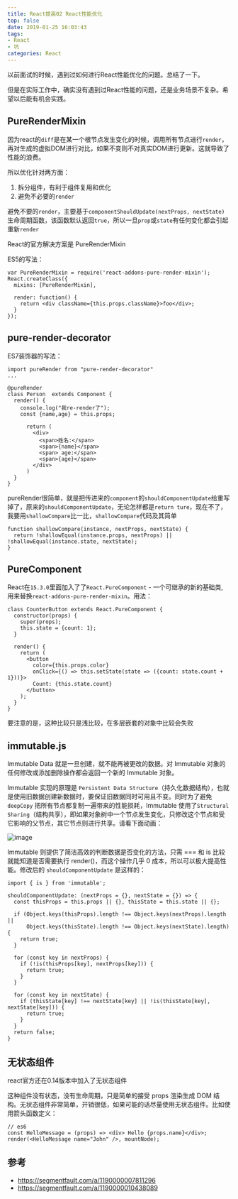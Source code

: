 ```yaml
---
title: React提高02 React性能优化
top: false
date: 2019-01-25 16:03:43
tags:
- React
- 坑
categories: React
---
```


以前面试的时候，遇到过如何进行React性能优化的问题。总结了一下。

但是在实际工作中，确实没有遇到过React性能的问题，还是业务场景不复杂。希望以后能有机会实践。

<!-- more -->


## PureRenderMixin

因为react的`diff`是在某一个根节点发生变化的时候，调用所有节点进行`render`，再对生成的虚拟DOM进行对比，如果不变则不对真实DOM进行更新。这就导致了性能的浪费。

所以优化针对两方面：
1. 拆分组件，有利于组件复用和优化
2. 避免不必要的`render`

避免不要的`render`，主要基于`componentShouldUpdate(nextProps, nextState)`生命周期函数，该函数默认返回`true`，所以一旦`prop`或`state`有任何变化都会引起重新`render`

React的官方解决方案是 PureRenderMixin

ES5的写法：

```
var PureRenderMixin = require('react-addons-pure-render-mixin');
React.createClass({
  mixins: [PureRenderMixin],

  render: function() {
    return <div className={this.props.className}>foo</div>;
  }
});
```

## pure-render-decorator

ES7装饰器的写法：

```
import pureRender from "pure-render-decorator"
...

@pureRender
class Person  extends Component {
  render() {
    console.log("我re-render了");
    const {name,age} = this.props;

      return (
        <div>
          <span>姓名:</span>
          <span>{name}</span>
          <span> age:</span>
          <span>{age}</span>
        </div>
      )
  }
}
```
pureRender很简单，就是把传进来的`component`的`shouldComponentUpdate`给重写掉了，原来的`shouldComponentUpdate`，无论怎样都是`return ture`，现在不了，我要用`shallowCompare`比一比，`shallowCompare`代码及其简单

```
function shallowCompare(instance, nextProps, nextState) {
  return !shallowEqual(instance.props, nextProps) || !shallowEqual(instance.state, nextState);
}
```

## PureComponent

React在`15.3.0`里面加入了了`React.PureComponent` - 一个可继承的新的基础类, 用来替换`react-addons-pure-render-mixin`。用法：

```
class CounterButton extends React.PureComponent {
  constructor(props) {
    super(props);
    this.state = {count: 1};
  }

  render() {
    return (
      <button
        color={this.props.color}
        onClick={() => this.setState(state => ({count: state.count + 1}))}>
        Count: {this.state.count}
      </button>
    );
  }
}
```
要注意的是，这种比较只是浅比较，在多层嵌套的对象中比较会失败

## immutable.js

Immutable Data 就是一旦创建，就不能再被更改的数据。对 Immutable 对象的任何修改或添加删除操作都会返回一个新的 Immutable 对象。

Immutable 实现的原理是 `Persistent Data Structure`（持久化数据结构），也就是使用旧数据创建新数据时，要保证旧数据同时可用且不变。同时为了避免 `deepCopy` 把所有节点都复制一遍带来的性能损耗，Immutable 使用了`Structural Sharing`（结构共享），即如果对象树中一个节点发生变化，只修改这个节点和受它影响的父节点，其它节点则进行共享。请看下面动画：

![image](https://segmentfault.com/img/bVsXeZ)

Immutable 则提供了简洁高效的判断数据是否变化的方法，只需 === 和 is 比较就能知道是否需要执行 render()，而这个操作几乎 0 成本，所以可以极大提高性能。修改后的 `shouldComponentUpdate` 是这样的：


```
import { is } from 'immutable';

shouldComponentUpdate: (nextProps = {}, nextState = {}) => {
  const thisProps = this.props || {}, thisState = this.state || {};

  if (Object.keys(thisProps).length !== Object.keys(nextProps).length ||
      Object.keys(thisState).length !== Object.keys(nextState).length) {
    return true;
  }

  for (const key in nextProps) {
    if (!is(thisProps[key], nextProps[key])) {
      return true;
    }
  }

  for (const key in nextState) {
    if (thisState[key] !== nextState[key] || !is(thisState[key], nextState[key])) {
      return true;
    }
  }
  return false;
}
```
## 无状态组件

react官方还在0.14版本中加入了无状态组件

这种组件没有状态，没有生命周期，只是简单的接受 props 渲染生成 DOM 结构。无状态组件非常简单，开销很低，如果可能的话尽量使用无状态组件。比如使用箭头函数定义：


```
// es6
const HelloMessage = (props) => <div> Hello {props.name}</div>;
render(<HelloMessage name="John" />, mountNode);
```
## 参考
- https://segmentfault.com/a/1190000007811296
- https://segmentfault.com/a/1190000010438089

